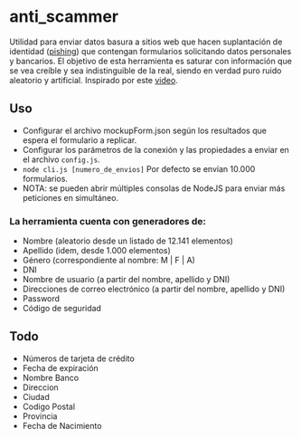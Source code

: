 # anti_scammer

 Utilidad para enviar datos basura a sitios web que hacen suplantación de identidad ([pishing](https://es.wikipedia.org/wiki/Phishing)) que contengan formularios solicitando datos personales y bancarios. El objetivo de esta herramienta es saturar con información que se vea creíble y sea indistinguible de la real, siendo en verdad puro ruido aleatorio y artificial. Inspirado por este [video](https://www.youtube.com/watch?v=UtNYzv8gLbs).

## Uso
- Configurar el archivo mockupForm.json según los resultados que espera el formulario a replicar.
- Configurar los parámetros de la conexión y las propiedades a enviar en el archivo `config.js`.
- `node cli.js [numero_de_envios]` Por defecto se envían 10.000 formularios.
- NOTA: se pueden abrir múltiples consolas de NodeJS para enviar más peticiones en simultáneo.

### La herramienta cuenta con generadores de:
- Nombre (aleatorio desde un listado de 12.141 elementos)
- Apellido (idem, desde 1.000 elementos)
- Género (correspondiente al nombre: M | F | A)
- DNI
- Nombre de usuario (a partir del nombre, apellido y DNI)
- Direcciones de correo electrónico (a partir del nombre, apellido y DNI)
- Password
- Código de seguridad

## Todo
- Números de tarjeta de crédito
- Fecha de expiración
- Nombre Banco
- Direccion
- Ciudad
- Codigo Postal
- Provincia
- Fecha de Nacimiento